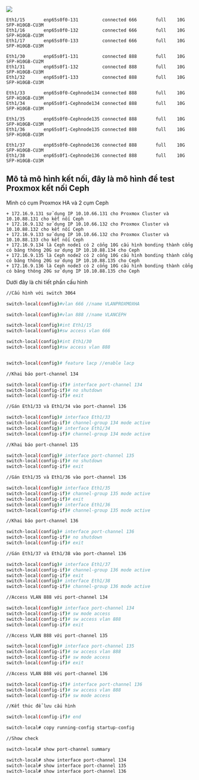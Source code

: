   <img src="proxmoxcephnexus3064images/Screenshot_1.png">

    Eth1/15       enp65s0f0-131         connected 666       full    10G     SFP-H10GB-CU3M
    Eth1/16       enp65s0f0-132         connected 666       full    10G     SFP-H10GB-CU3M
    Eth1/17       enp65s0f0-133         connected 666       full    10G     SFP-H10GB-CU3M

    Eth1/30       enp65s0f1-131         connected 888       full    10G     SFP-H10GB-CU2M
    Eth1/31       enp65s0f1-132         connected 888       full    10G     SFP-H10GB-CU3M
    Eth1/32       enp65s0f1-133         connected 888       full    10G     SFP-H10GB-CU3M

    Eth1/33       enp65s0f0-Cephnode134 connected 888       full    10G     SFP-H10GB-CU3M
    Eth1/34       enp65s0f1-Cephnode134 connected 888       full    10G     SFP-H10GB-CU3M

    Eth1/35       enp65s0f0-Cephnode135 connected 888       full    10G     SFP-H10GB-CU3M
    Eth1/36       enp65s0f1-Cephnode135 connected 888       full    10G     SFP-H10GB-CU3M

    Eth1/37       enp65s0f0-Cephnode136 connected 888       full    10G     SFP-H10GB-CU3M
    Eth1/38       enp65s0f1-Cephnode136 connected 888       full    10G     SFP-H10GB-CU3M

## Mô tả mô hình kết nối, đây là mô hình để test Proxmox kết nối Ceph 

Mình có cụm Proxmox HA và 2 cụm Ceph

    + 172.16.9.131 sử dụng IP 10.10.66.131 cho Proxmox Cluster và 10.10.88.131 cho kết nối Ceph
    + 172.16.9.132 sử dụng IP 10.10.66.132 cho Proxmox Cluster và 10.10.88.132 cho kết nối Ceph
    + 172.16.9.133 sử dụng IP 10.10.66.132 cho Proxmox Cluster và 10.10.88.133 cho kết nối Ceph
    + 172.16.9.134 là Ceph node1 có 2 cổng 10G cấu hình bonding thành cổng có băng thông 20G sử dụng IP 10.10.88.134 cho Ceph
    + 172.16.9.135 là Ceph node2 có 2 cổng 10G cấu hình bonding thành cổng có băng thông 20G sử dụng IP 10.10.88.135 cho Ceph
    + 172.16.9.136 là Ceph node3 có 2 cổng 10G cấu hình bonding thành cổng có băng thông 20G sử dụng IP 10.10.88.135 cho Ceph

Dưới đây là chi tiết phần cấu hình

```Bash
//Cấu hình với switch 3064

switch-local(config)#vlan 666 //name VLANPROXMOXHA

switch-local(config)#vlan 888 //name VLANCEPH

switch-local(config)#int Eth1/15
switch-local(config)#sw access vlan 666

switch-local(config)#int Eth1/30
switch-local(config)#sw access vlan 888


switch-local(config)# feature lacp //enable lacp

//Khai báo port-channel 134

switch-local(config-if)# interface port-channel 134
switch-local(config-if)# no shutdown
switch-local(config-if)# exit

//Gán Eth1/33 và Eth1/34 vào port-channel 136

switch-local(config)# interface Eth1/33
switch-local(config-if)# channel-group 134 mode active
switch-local(config)# interface Eth1/34
switch-local(config-if)# channel-group 134 mode active

//Khai báo port-channel 135

switch-local(config)# interface port-channel 135
switch-local(config-if)# no shutdown
switch-local(config-if)# exit

//Gán Eth1/35 và Eth1/36 vào port-channel 136

switch-local(config)# interface Eth1/35
switch-local(config-if)# channel-group 135 mode active
switch-local(config-if)# exit
switch-local(config)# interface Eth1/36
switch-local(config-if)# channel-group 135 mode active

//Khai báo port-channel 136

switch-local(config)# interface port-channel 136
switch-local(config-if)# no shutdown
switch-local(config-if)# exit

//Gán Eth1/37 và Eth1/38 vào port-channel 136

switch-local(config)# interface Eth1/37
switch-local(config-if)# channel-group 136 mode active
switch-local(config-if)# exit
switch-local(config)# interface Eth1/38
switch-local(config-if)# channel-group 136 mode active

//Access VLAN 888 với port-channel 134

switch-local(config)# interface port-channel 134
switch-local(config-if)# sw mode access
switch-local(config-if)# sw access vlan 888
switch-local(config-if)# exit

//Access VLAN 888 với port-channel 135

switch-local(config)# interface port-channel 135
switch-local(config-if)# sw access vlan 888
switch-local(config-if)# sw mode access
switch-local(config-if)# exit

//Access VLAN 888 với port-channel 136

switch-local(config-if)# interface port-channel 136
switch-local(config-if)# sw access vlan 888
switch-local(config-if)# sw mode access

//Kết thúc để lưu cấu hình

switch-local(config-if)# end

switch-local# copy running-config startup-config

//Show check

switch-local# show port-channel summary

switch-local# show interface port-channel 134
switch-local# show interface port-channel 135
switch-local# show interface port-channel 136

```


